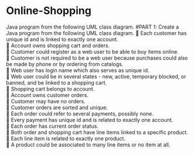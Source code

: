 # Online-Shopping
Java program from the following UML class diagram.
#PART 1: Create a Java program from the following UML class 
diagram.
 Each customer has unique id and is linked to exactly one account. <br/>
 Account owns shopping cart and orders. <br/>
 Customer could register as a web user to be able to buy items online. <br/>
 Customer is not required to be a web user because purchases could also be 
made by phone or by ordering from catalogs. <br/>
 Web user has login name which also serves as unique id. <br/>
 Web user could be in several states - new, active, temporary blocked, or banned,
and be linked to a shopping cart. <br/>
 Shopping cart belongs to account. <br/>
 Account owns customer orders. <br/>
 Customer may have no orders. <br/>
 Customer orders are sorted and unique. <br/>
 Each order could refer to several payments, possibly none. <br/>
 Every payment has unique id and is related to exactly one account.<br/>
 Each order has current order status. <br/>
 Both order and shopping cart have line items linked to a specific product. <br/>
 Each line item is related to exactly one product. <br/>
 A product could be associated to many line items or no item at all. <br/>

